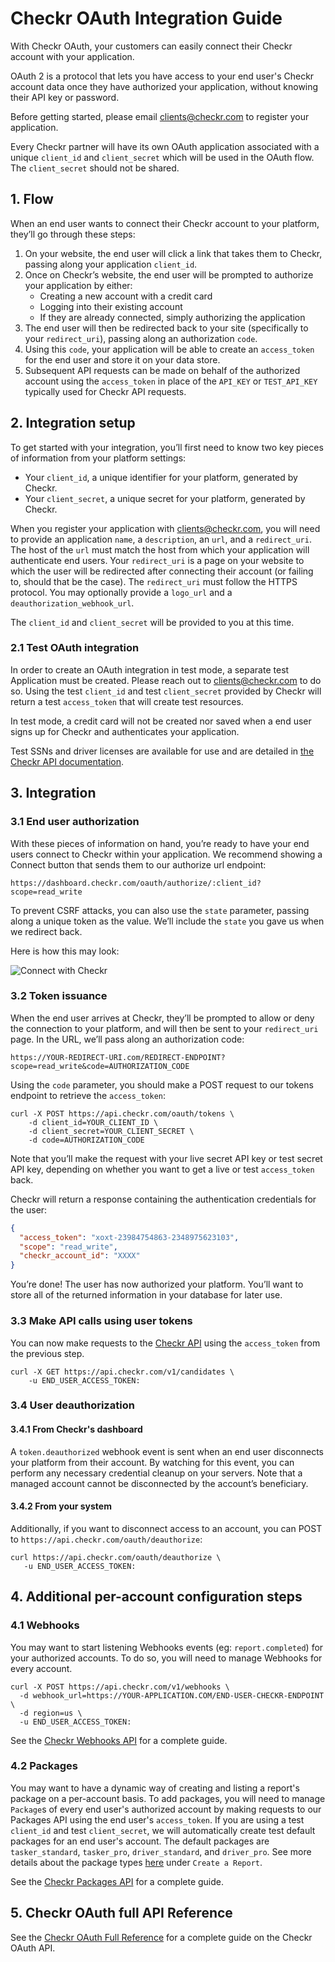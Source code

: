# Checkr OAuth Integration Guide

With Checkr OAuth, your customers can easily connect their Checkr account with your application.

OAuth 2 is a protocol that lets you have access to your end user's Checkr account data once they have authorized your application, without knowing their API key or password.

Before getting started, please email clients@checkr.com to register your application.

Every Checkr partner will have its own OAuth application associated with a unique `client_id` and `client_secret` which will be used in the OAuth flow. The `client_secret` should not be shared.

## 1. Flow
When an end user wants to connect their Checkr account to your platform, they’ll go through these steps:

1. On your website, the end user will click a link that takes them to Checkr, passing along your application `client_id`.
2. Once on Checkr’s website, the end user will be prompted to authorize your application by either:
    - Creating a new account with a credit card
    - Logging into their existing account
    - If they are already connected, simply authorizing the application
3. The end user will then be redirected back to your site (specifically to your `redirect_uri`), passing along an authorization `code`.
4. Using this `code`, your application will be able to create an `access_token` for the end user and store it on your data store.
5. Subsequent API requests can be made on behalf of the authorized account using the `access_token` in place of the `API_KEY` or `TEST_API_KEY` typically used for Checkr API requests.

## 2. Integration setup

To get started with your integration, you’ll first need to know two key pieces of information from your platform settings:

- Your `client_id`, a unique identifier for your platform, generated by Checkr.
- Your `client_secret`, a unique secret for your platform, generated by Checkr.

When you register your application with clients@checkr.com, you will need to provide an application `name`, a `description`, an `url`, and a `redirect_uri`. The host of the `url` must match the host from which your application will authenticate end users. Your `redirect_uri` is a page on your website to which the user will be redirected after connecting their account (or failing to, should that be the case). The `redirect_uri` must follow the HTTPS protocol. You may optionally provide a `logo_url` and a `deauthorization_webhook_url`.

The `client_id` and `client_secret` will be provided to you at this time.

### 2.1 Test OAuth integration

In order to create an OAuth integration in test mode, a separate test Application must be created. Please reach out to clients@checkr.com to do so. Using the test `client_id` and test `client_secret` provided by Checkr will return a test `access_token` that will create test resources.

In test mode, a credit card will not be created nor saved when a end user signs up for Checkr and authenticates your application.

Test SSNs and driver licenses are available for use and are detailed in [the Checkr API documentation](https://docs.checkr.com/#development).

## 3. Integration
### 3.1 End user authorization

With these pieces of information on hand, you’re ready to have your end users connect to Checkr within your application. We recommend showing a Connect button that sends them to our authorize url endpoint:

```
https://dashboard.checkr.com/oauth/authorize/:client_id?scope=read_write
```

To prevent CSRF attacks, you can also use the `state` parameter, passing along a unique token as the value. We’ll include the `state` you gave us when we redirect back.

Here is how this may look:

![Connect with Checkr](https://assets.checkr.com/assets/images/connect_with_checkr.png)


### 3.2 Token issuance

When the end user arrives at Checkr, they’ll be prompted to allow or deny the connection to your platform, and will then be sent to your `redirect_uri` page. In the URL, we’ll pass along an authorization code:

```
https://YOUR-REDIRECT-URI.com/REDIRECT-ENDPOINT?scope=read_write&code=AUTHORIZATION_CODE
```

Using the `code` parameter, you should make a POST request to our tokens endpoint to retrieve the `access_token`:

```curl
curl -X POST https://api.checkr.com/oauth/tokens \
    -d client_id=YOUR_CLIENT_ID \
    -d client_secret=YOUR_CLIENT_SECRET \
    -d code=AUTHORIZATION_CODE
```

Note that you’ll make the request with your live secret API key or test secret API key, depending on whether you want to get a live or test `access_token` back.

Checkr will return a response containing the authentication credentials for the user:

```json
{
  "access_token": "xoxt-23984754863-2348975623103",
  "scope": "read_write",
  "checkr_account_id": "XXXX"
}
```

You’re done! The user has now authorized your platform.  You’ll want to store all of the returned information in your database for later use.

### 3.3 Make API calls using user tokens

You can now make requests to the [Checkr API](https://docs.checkr.com) using the `access_token` from the previous step.

```curl
curl -X GET https://api.checkr.com/v1/candidates \
    -u END_USER_ACCESS_TOKEN:
```

### 3.4 User deauthorization

#### 3.4.1 From Checkr's dashboard
A `token.deauthorized` webhook event is sent when an end user disconnects your platform from their account. By watching for this event, you can perform any necessary credential cleanup on your servers. Note that a managed account cannot be disconnected by the account’s beneficiary.

#### 3.4.2 From your system

Additionally, if you want to disconnect access to an account, you can POST to `https://api.checkr.com/oauth/deauthorize`:

```curl
curl https://api.checkr.com/oauth/deauthorize \
   -u END_USER_ACCESS_TOKEN:
```

## 4. Additional per-account configuration steps
### 4.1 Webhooks
You may want to start listening Webhooks events (eg: `report.completed`) for your authorized accounts. To do so, you will need to manage Webhooks for every account.

```curl
curl -X POST https://api.checkr.com/v1/webhooks \
  -d webhook_url=https://YOUR-APPLICATION.COM/END-USER-CHECKR-ENDPOINT \
  -d region=us \
  -u END_USER_ACCESS_TOKEN:
```

See the [Checkr Webhooks API](https://github.com/checkr/oauth-docs/blob/master/checkr_webhooks_api.md) for a complete guide.

### 4.2 Packages
You may want to have a dynamic way of creating and listing a report's package on a per-account basis. To add packages, you will need to manage `Package`s of every end user's authorized account by making requests to our Packages API using the end user's `access_token`. If you are using a test `client_id` and test `client_secret`, we will automatically create test default packages for an end user's account. The default packages are `tasker_standard`, `tasker_pro`, `driver_standard`, and `driver_pro`. See more details about the package types [here](https://docs.checkr.com/#getting-started) under `Create a Report`.

See the [Checkr Packages API](https://github.com/checkr/oauth-docs/blob/master/checkr_packages_api.md) for a complete guide.

## 5. Checkr OAuth full API Reference

See the [Checkr OAuth Full Reference](https://github.com/checkr/oauth-docs/blob/master/checkr_oauth_full_reference.md) for a complete guide on the Checkr OAuth API.
